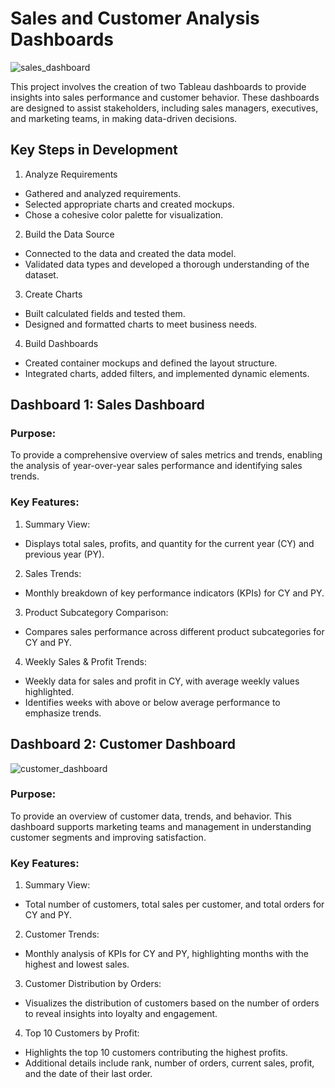 # Sales and Customer Analysis Dashboards
![sales_dashboard](https://github.com/user-attachments/assets/80a85477-fd62-4e26-a17e-a99c1b693733)

This project involves the creation of two Tableau dashboards to provide insights into sales performance and customer behavior. These dashboards are designed to assist stakeholders, including sales managers, executives, and marketing teams, in making data-driven decisions.

## Key Steps in Development
1. Analyze Requirements
* Gathered and analyzed requirements.
* Selected appropriate charts and created mockups.
* Chose a cohesive color palette for visualization.
2. Build the Data Source
* Connected to the data and created the data model.
* Validated data types and developed a thorough understanding of the dataset.
3. Create Charts
* Built calculated fields and tested them.
* Designed and formatted charts to meet business needs.
4. Build Dashboards
* Created container mockups and defined the layout structure.
* Integrated charts, added filters, and implemented dynamic elements.
## Dashboard 1: Sales Dashboard
### Purpose:
To provide a comprehensive overview of sales metrics and trends, enabling the analysis of year-over-year sales performance and identifying sales trends.
### Key Features:
1. Summary View:
* Displays total sales, profits, and quantity for the current year (CY) and previous year (PY).
2. Sales Trends:
* Monthly breakdown of key performance indicators (KPIs) for CY and PY.
3. Product Subcategory Comparison:
* Compares sales performance across different product subcategories for CY and PY.
4. Weekly Sales & Profit Trends:
* Weekly data for sales and profit in CY, with average weekly values highlighted.
* Identifies weeks with above or below average performance to emphasize trends.

## Dashboard 2: Customer Dashboard
![customer_dashboard](https://github.com/user-attachments/assets/fac271f8-ee31-4102-bbe7-394f5b96438f)

### Purpose:
To provide an overview of customer data, trends, and behavior. This dashboard supports marketing teams and management in understanding customer segments and improving satisfaction.

### Key Features:
1. Summary View:
* Total number of customers, total sales per customer, and total orders for CY and PY.

2. Customer Trends:
* Monthly analysis of KPIs for CY and PY, highlighting months with the highest and lowest sales.

3. Customer Distribution by Orders:
* Visualizes the distribution of customers based on the number of orders to reveal insights into loyalty and engagement.

4. Top 10 Customers by Profit:
* Highlights the top 10 customers contributing the highest profits.
* Additional details include rank, number of orders, current sales, profit, and the date of their last order.
